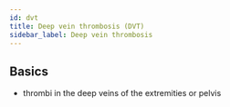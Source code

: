 ```yaml
---
id: dvt
title: Deep vein thrombosis (DVT)
sidebar_label: Deep vein thrombosis
---
```

## Basics
- thrombi in the deep veins of the extremities or pelvis
